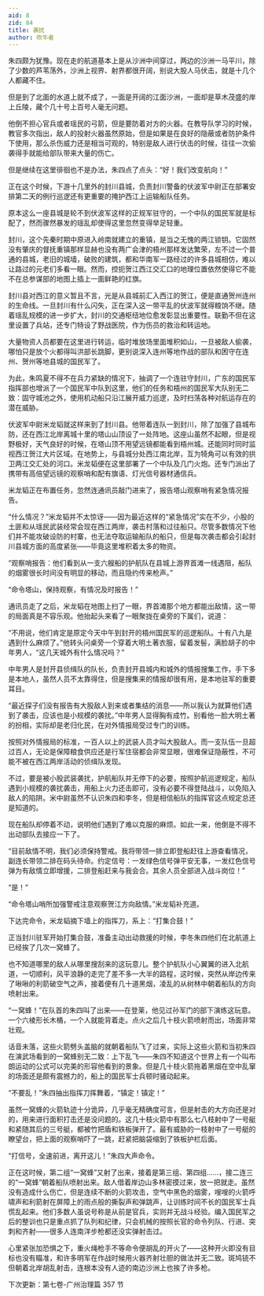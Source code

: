 ```yaml
---
aid: 8
zid: 84
title: 袭扰
author: 吹牛者
---
```


朱四颇为犹豫。现在走的航道基本上是从沙洲中间穿过，两边的沙洲一马平川，除了少数的芦苇荡外，沙洲上视界、射界都很开阔，别说大股人马伏击，就是十几个人都藏不住。

但是到了北面的水道上就不成了，一面是开阔的江面沙洲，一面却是草木茂盛的岸上丘陵，藏个几十号上百号人毫无问题。

他倒不担心官兵或者瑶民的弓箭，但是要防着对方的火器。在教导队学习的时候，教官多次指出，敌人的投射火器虽然原始，但是如果是在良好的隐蔽或者防护条件下使用，那么杀伤威力还是相当可观的，特别是敌人进行伏击的时候，往往一次偷袭得手就能给部队带来大量的伤亡。

但是继续在这里徘徊也不是办法，朱四点了点头：“好！我们改变航向！”

正在这个时候，下游十几里外的封川县城，负责封川警备的伏波军中尉正在部署安排第二天的例行巡逻还有更重要的掩护西江上运输船队任务。

原本这么一座县城是轮不到伏波军这样的正规军驻守的，一个中队的国民军就是标配了，然而骤然暴发的瑶乱却使得这里忽然变得举足轻重。

封川，这个先秦时期中原进入岭南就建立的重镇，是当之无愧的两江锁钥。它固然没有肇庆的督抚重镇那样显赫也没有两广会津的梧州那样发达繁荣，左不过一个普通的县城，老旧的城墙，破败的建筑，都和华南军一路经过的许多县城相仿，难以让路过的元老们多看一眼。然而，控扼贺江西江交汇口的地理位置依然使得它不能不在总参谋部的地图上插上一面鲜艳的红旗。

封川县对西江的意义暂且不言，光是从县城前汇入西江的贺江，便是直通贺州连州的生命线。一旦封川有什么闪失，正在深入这一带平乱的伏波军就得粮饷不继。随着瑶乱规模的进一步扩大，封川的交通枢纽地位愈发彰显出重要性。联勤不但在这里设置了兵站，还专门特设了野战医院，作为伤员的救治和转运地。

大量物资人员都要在这里进行转运，临时堆放场里面堆积如山，一旦被敌人偷袭，哪怕只是放个火都得叫洪部长跳脚，更别说深入连州等地作战的部队和困守在连州、贺州等地县城的国民军了。

为此，朱鸣夏不得不在兵力紧缺的情况下，抽调了一个连驻守封川，广东的国民军指挥部也增派了一个国民军中队到这里，他们的任务和梧州的国民军大队别无二致：固守城池之外，使用机动船只沿江展开威力巡逻，及时扫荡各种对航运存在的潜在威胁。

伏波军中尉米龙韬就这样来到了封川县。他带着连队一到封川，除了加强了县城布防，还在西江北岸离城十里的塔山山顶设了一处阵地。这座山虽然不起眼，但是视野极好，天气良好的时候，在塔山顶不用望远镜都能看到梧州城。还能同时同时监视西江贺江大片区域。在地势上，与县城分处西江南北岸，互为犄角可以有效的拱卫两江交汇处的河口。米龙韬便在这里部署了一个中队及几门火炮。还专门派出了携带有高倍望远镜的观察哨和配有旗语、灯光信号器材通信兵。

米龙韬正在布置任务，忽然连通讯员敲门进来了，报告塔山观察哨有紧急情况报告。

“什么情况？”米龙韬并不太惊讶――因为最近这样的“紧急情况”实在不少，小股的土匪和从瑶民武装经常会现在西江两岸，袭击村落和过往船只。尽管多数情况下他们并不能攻破设防的村寨，也无法夺取运输船队的船只，但是每次袭击都会引起封川县城方面的高度紧张――毕竟这里堆积着太多的物资。

“观察哨报告：他们看到从一支六艘船的护航队在县城上游界首滩一线遇阻，船队的烟雾很长时间没有明显的移动，而且隐约传来枪声。”

“命令塔山，保持观察，有情况及时报告！”

通讯员走了之后，米龙韬在地图上扫了一眼，界首滩那个地方都能出敌情，这一带的局面真是不容乐观。他抬起头来看了一眼聚拢在桌旁的下属们，说道：

“不用说，他们肯定是原定今天中午到封开的梧州国民军的巡逻船队。十有八九是遇到什么麻烦了。”他转头问桌旁一个穿着大明土著衣服，留着发髻，满脸胡子的中年男人，“这几天城外有什么情况吗？”

中年男人是封开县侦缉队的队长，负责封开县城内和城外的情报搜集工作，手下多是本地人，虽然人员不太靠得住，但是搜集来的情报却很有用，是本地驻军的重要耳目。

“最近探子们没有报告有大股敌人到来或者集结的消息――所以我认为就算他们遇到了袭击，应该也是小规模的袭扰。”中年男人显得胸有成竹。别看他一脸大明土著的扮相，实际却是老归化民，在对外情报局受过专门的训练。

按照对外情报局的标准，一百人以上的武装人员才叫大股敌人。而一支队伍一旦超过百人，无论是保障粮食供应还是行军住宿都会非常显眼，很难保证隐蔽性，不可能不被在西江两岸活动的侦缉队发现。

不过，要是被小股武装袭扰，护航船队并无停下的必要，按照护航巡逻规定，船队遇到小规模的袭扰袭击，用船上火力还击即可，没有必要不得登陆战斗，以免陷入敌人的陷阱。米中尉虽然不认识朱四和李冬，但是相信船队的指挥官这点规定总还是知道的。

现在船队却停着不动，说明他们遇到了难以克服的麻烦。如此一来，他倒是不得不出动部队去接应一下了。

“目前敌情不明，我们必须保持警戒。我将带领一排立即登船赶往上游查看情况，副连长带领二排在码头待命。约定信号：一发绿色信号弹平安无事，一发红色信号弹为有敌情立即增援，二排登船赶来与我会合。其余人员全部进入战斗岗位！”

“是！”

“命令塔山哨所加强警戒注意观察贺江方向敌情。”米龙韬补充道。

下达完命令，米龙韬摘下墙上的指挥刀，系上：“打集合鼓！”

正当封川驻军开始打集合鼓，准备主动出动救援的时候，李冬朱四他们在北航道上已经挨了几次一窝蜂了。

也不知道哪里的敌人从哪里搜刮来的这玩意儿。整个护航队小心翼翼的进入北航道，一切顺利，风平浪静的走完了差不多一大半的路程，这时候，突然从岸边传来了啾啾的利箭破空气之声，接着便有几十道黑烟，凌乱的从树林中朝着船队的方向喷射出来。

“一窝蜂！”在队首的朱四叫了出来――在登莱，他见过孙军门的部下演练这玩意。一个六棱形长木桶，一个人就能背着走。点火之后几十枝火箭喷射而出，场面非常壮观。

话音未落，这些火箭劈头盖脑的就朝着船队飞了过来，实际上这些火箭和当初朱四在演武场看到的一窝蜂别无二致：上下乱飞――朱四不知道这个世界上有一个叫布朗运动的公式可以完美的形容他看到的景象。但是几十枝火箭拖着黑烟在空中乱窜的场面还是颇有震撼力的，船上的国民军士兵顿时骚动起来。

“不要乱！”朱四抽出指挥刀挥舞着，“镇定！镇定！”

虽然一窝蜂的火箭轨迹十分诡异，几乎毫无精确度可言，但是射击的大方向还是对的，用来进行面积打击还是没问题的。这几十枝火箭中有那么七八枝射中了一号艇和紧随其后的三号艇，都被竹把盾和铁板弹开了。最有威胁的一枝射中了一号艇的瞭望台，把上面的观察哨吓了一跳，赶紧把脑袋缩到了铁板护栏后面。

“打信号，全速前进，离开这儿！”朱四大声命令。

正在这时候，第二组“一窝蜂”又射了出来，接着是第三组、第四组……，接二连三的“一窝蜂”朝着船队喷射出来。敌人借着岸边山多林密摸过来，放一把就走。虽然没有造成什么伤亡，但是连续不断的火箭攻击，空气中黑色的烟雾，嗖嗖的火箭呼啸声和利箭射在屏障上的雨点般的撕裂声和弹跳声，让训练时间不长的国民军士兵慌乱起来。他们多数人虽说号称是从前是官兵，实则并无战斗经验。编入国民军之后的整训也只是重点抓了队列和纪律，只会机械的按照长官的命令列队、行进、突刺和齐射――很多人连南洋步枪都还没实弹射击过。

心里紧张加恐惧之下，重火绳枪手不等命令便胡乱的开火了――这种开火即没有目标也没有瞄准，和许多明军在作战时候用火器齐射壮胆的做法并无二致。斑鸠铳不但朝着北岸胡乱射击，连根本没有人迹的南边沙洲上也挨了许多枪。

下次更新：第七卷-广州治理篇 357 节
